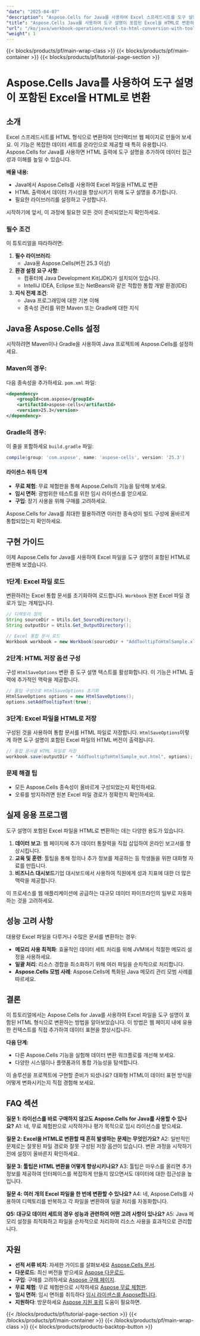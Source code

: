 ```yaml
---
"date": "2025-04-07"
"description": "Aspose.Cells for Java를 사용하여 Excel 스프레드시트를 도구 설명이 포함된 인터랙티브 HTML 페이지로 변환하는 방법을 알아보세요. 웹에서 데이터 접근성과 프레젠테이션을 향상시켜 보세요."
"title": "Aspose.Cells Java를 사용하여 도구 설명이 포함된 Excel을 HTML로 변환하는 포괄적인 가이드"
"url": "/ko/java/workbook-operations/excel-to-html-conversion-with-tooltips-aspose-cells-java/"
"weight": 1
---
```


{{< blocks/products/pf/main-wrap-class >}}
{{< blocks/products/pf/main-container >}}
{{< blocks/products/pf/tutorial-page-section >}}


# Aspose.Cells Java를 사용하여 도구 설명이 포함된 Excel을 HTML로 변환

## 소개

Excel 스프레드시트를 HTML 형식으로 변환하여 인터랙티브 웹 페이지로 만들어 보세요. 이 기능은 복잡한 데이터 세트를 온라인으로 제공할 때 특히 유용합니다. Aspose.Cells for Java를 사용하면 HTML 출력에 도구 설명을 추가하여 데이터 접근성과 이해를 높일 수 있습니다.

**배울 내용:**
- Java에서 Aspose.Cells를 사용하여 Excel 파일을 HTML로 변환
- HTML 출력에서 데이터 가시성을 향상시키기 위해 도구 설명을 추가합니다.
- 필요한 라이브러리를 설정하고 구성합니다.

시작하기에 앞서, 이 과정에 필요한 모든 것이 준비되었는지 확인하세요.

### 필수 조건

이 튜토리얼을 따라하려면:
1. **필수 라이브러리**:
   - Java용 Aspose.Cells(버전 25.3 이상)
2. **환경 설정 요구 사항**:
   - 컴퓨터에 Java Development Kit(JDK)가 설치되어 있습니다.
   - IntelliJ IDEA, Eclipse 또는 NetBeans와 같은 적합한 통합 개발 환경(IDE)
3. **지식 전제 조건**:
   - Java 프로그래밍에 대한 기본 이해
   - 종속성 관리를 위한 Maven 또는 Gradle에 대한 지식

## Java용 Aspose.Cells 설정

시작하려면 Maven이나 Gradle을 사용하여 Java 프로젝트에 Aspose.Cells를 설정하세요.

### Maven의 경우:

다음 종속성을 추가하세요. `pom.xml` 파일:

```xml
<dependency>
    <groupId>com.aspose</groupId>
    <artifactId>aspose-cells</artifactId>
    <version>25.3</version>
</dependency>
```

### Gradle의 경우:

이 줄을 포함하세요 `build.gradle` 파일:

```gradle
compile(group: 'com.aspose', name: 'aspose-cells', version: '25.3')
```

#### 라이센스 취득 단계
- **무료 체험**: 무료 체험판을 통해 Aspose.Cells의 기능을 탐색해 보세요.
- **임시 면허**: 광범위한 테스트를 위한 임시 라이센스를 얻으세요.
- **구입**: 장기 사용을 위해 구매를 고려하세요.

Aspose.Cells for Java를 최대한 활용하려면 이러한 종속성이 빌드 구성에 올바르게 통합되었는지 확인하세요.

## 구현 가이드

이제 Aspose.Cells for Java를 사용하여 Excel 파일을 도구 설명이 포함된 HTML로 변환해 보겠습니다.

### 1단계: Excel 파일 로드

변환하려는 Excel 통합 문서를 초기화하여 로드합니다. `Workbook` 원본 Excel 파일 경로가 있는 개체입니다.

```java
// 디렉토리 정의
String sourceDir = Utils.Get_SourceDirectory();
String outputDir = Utils.Get_OutputDirectory();

// Excel 통합 문서 로드
Workbook workbook = new Workbook(sourceDir + "AddTooltipToHtmlSample.xlsx");
```

### 2단계: HTML 저장 옵션 구성

구성 `HtmlSaveOptions` 변환 중 도구 설명 텍스트를 활성화합니다. 이 기능은 HTML 출력에 추가적인 맥락을 제공합니다.

```java
// 툴팁 구성으로 HtmlSaveOptions 초기화
HtmlSaveOptions options = new HtmlSaveOptions();
options.setAddTooltipText(true);
```

### 3단계: Excel 파일을 HTML로 저장

구성된 것을 사용하여 통합 문서를 HTML 파일로 저장합니다. `HtmlSaveOptions`이렇게 하면 도구 설명이 포함된 Excel 파일의 HTML 버전이 출력됩니다.

```java
// 통합 문서를 HTML 파일로 저장
workbook.save(outputDir + "AddTooltipToHtmlSample_out.html", options);
```

### 문제 해결 팁
- 모든 Aspose.Cells 종속성이 올바르게 구성되었는지 확인하세요.
- 오류를 방지하려면 원본 Excel 파일 경로가 정확한지 확인하세요.

## 실제 응용 프로그램

도구 설명이 포함된 Excel 파일을 HTML로 변환하는 데는 다양한 용도가 있습니다.
1. **데이터 보고**: 웹 페이지에 추가 데이터 통찰력을 직접 삽입하여 온라인 보고서를 향상시킵니다.
2. **교육 및 훈련**: 툴팁을 통해 정의나 추가 정보를 제공하는 등 학생들을 위한 대화형 자료를 만듭니다.
3. **비즈니스 대시보드**기업 대시보드에서 사용하여 직원에게 성과 지표에 대한 더 많은 맥락을 제공합니다.

이 프로세스를 웹 애플리케이션에 공급하는 대규모 데이터 파이프라인의 일부로 자동화하는 것을 고려하세요.

## 성능 고려 사항

대용량 Excel 파일을 다루거나 수많은 문서를 변환하는 경우:
- **메모리 사용 최적화**: 효율적인 데이터 세트 처리를 위해 JVM에서 적절한 메모리 설정을 사용하세요.
- **일괄 처리**: 리소스 경합을 최소화하기 위해 여러 파일을 순차적으로 처리합니다.
- **Aspose.Cells 모범 사례**: Aspose.Cells에 특화된 Java 메모리 관리 모범 사례를 따르세요.

## 결론

이 튜토리얼에서는 Aspose.Cells for Java를 사용하여 Excel 파일을 도구 설명이 포함된 HTML 형식으로 변환하는 방법을 알아보았습니다. 이 방법은 웹 페이지 내에 유용한 컨텍스트를 직접 추가하여 데이터 표현을 향상시킵니다.

**다음 단계:**
- 다른 Aspose.Cells 기능을 실험해 데이터 변환 워크플로를 개선해 보세요.
- 다양한 시스템이나 플랫폼과의 통합 가능성을 탐색합니다.

이 솔루션을 프로젝트에 구현할 준비가 되셨나요? 대화형 HTML이 데이터 표현 방식을 어떻게 변화시키는지 직접 경험해 보세요.

## FAQ 섹션

**질문 1: 라이선스를 바로 구매하지 않고도 Aspose.Cells for Java를 사용할 수 있나요?**
A1: 네, 무료 체험판으로 시작하거나 평가 목적으로 임시 라이선스를 받으세요.

**질문 2: Excel을 HTML로 변환할 때 흔히 발생하는 문제는 무엇인가요?**
A2: 일반적인 문제로는 잘못된 파일 경로와 잘못 구성된 저장 옵션이 있습니다. 변환 과정을 시작하기 전에 설정이 올바른지 확인하세요.

**질문 3: 툴팁은 HTML 변환을 어떻게 향상시키나요?**
A3: 툴팁은 마우스를 올리면 추가 정보를 제공하여 인터페이스를 복잡하게 만들지 않으면서도 데이터에 대한 접근성을 높입니다.

**질문 4: 여러 개의 Excel 파일을 한 번에 변환할 수 있나요?**
A4: 네, Aspose.Cells를 사용하여 디렉토리를 반복하고 각 파일을 변환하여 일괄 처리를 자동화합니다.

**Q5: 대규모 데이터 세트의 경우 성능과 관련하여 어떤 고려 사항이 있나요?**
A5: Java 메모리 설정을 최적화하고 파일을 순차적으로 처리하여 리소스 사용을 효과적으로 관리합니다.

## 자원
- **선적 서류 비치**: 자세한 가이드를 살펴보세요 [Aspose.Cells 문서](https://reference.aspose.com/cells/java/).
- **다운로드**: 최신 버전을 받으세요 [Aspose 다운로드](https://releases.aspose.com/cells/java/).
- **구입**: 구매를 고려하세요 [Aspose 구매 페이지](https://purchase.aspose.com/buy).
- **무료 체험**: 무료 체험판으로 시작하세요 [Aspose 무료 체험판](https://releases.aspose.com/cells/java/).
- **임시 면허**: 임시 면허를 취득하다 [임시 라이센스를 Aspose합니다](https://purchase.aspose.com/temporary-license/).
- **지원하다**: 방문하세요 [Aspose 지원 포럼](https://forum.aspose.com/c/cells/9) 도움이 필요하면.


{{< /blocks/products/pf/tutorial-page-section >}}
{{< /blocks/products/pf/main-container >}}
{{< /blocks/products/pf/main-wrap-class >}}
{{< blocks/products/products-backtop-button >}}